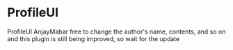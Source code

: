 # ProfileUI
ProfileUI AnjayMabar
free to change the author's name, contents, and so on
and this plugin is still being improved, so wait for the update
